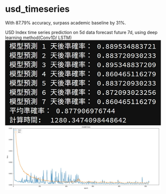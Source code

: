 # usd_timeseries
With 87.79% accuracy, surpass academic baseline by 31%. 

USD Index time series prediction on 5d data forecast future 7d, using deep learning method(Conv1D/ LSTM)
![image](  https://github.com/yejiachen/usd_timeseries/blob/master/87%25%20accuracy.jpg )
![image](  https://github.com/yejiachen/usd_timeseries/blob/master/train_history_loss.JPG )
